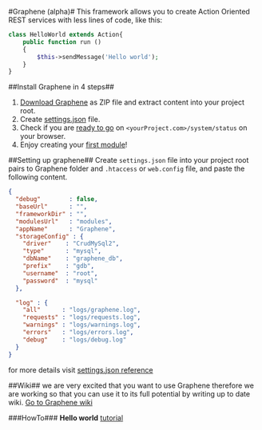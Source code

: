 #Graphene (alpha)#
This framework allows you to create Action Oriented REST services with less lines of code, like this:
```PHP
class HelloWorld extends Action{
	public function run ()
	{
		$this->sendMessage('Hello world');
	}
}
```

##Install Graphene in 4 steps##
1. [Download Graphene](https://github.com/marcomag89/Graphene/releases/latest) as ZIP file and extract content into your project root.
2. Create [settings.json](#setting-up-graphene) file.
3. Check if you are [ready to go](https://github.com/marcomag89/Graphene/wiki#ready-to-go) on `<yourProject.com>/system/status` on your browser.
4. Enjoy creating your [first module](https://github.com/marcomag89/Graphene/wiki/Hello-World-tutorial)!

##Setting up graphene##
Create `settings.json` file into your project root pairs to Graphene folder and `.htaccess` or `web.config` file, and paste the following content.

```JSON
{
  "debug"        : false,
  "baseUrl"      : "",
  "frameworkDir" : "",
  "modulesUrl"   : "modules",
  "appName"      : "Graphene",
  "storageConfig" : {
    "driver"    : "CrudMySql2",
    "type"      : "mysql",
    "dbName"    : "graphene_db",
    "prefix"    : "gdb",
    "username"  : "root",
    "password"  : "mysql"
  },

  "log" : {
    "all"      : "logs/graphene.log",
    "requests" : "logs/requests.log",
    "warnings" : "logs/warnings.log",
    "errors"   : "logs/errors.log",
    "debug"    : "logs/debug.log"
  }
}
```
for more details visit [settings.json reference](https://github.com/marcomag89/Graphene/wiki/settings.json)

##Wiki##
we are very excited that you want to use Graphene therefore we are working so that you can use it to its full potential by writing up to date wiki.
[Go to Graphene wiki](https://github.com/marcomag89/Graphene/wiki)

###HowTo###
**Hello world** [tutorial](https://github.com/marcomag89/Graphene/wiki/Hello-World-tutorial)
